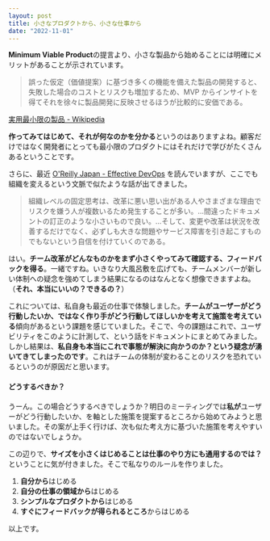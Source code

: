 ```yaml
---
layout: post
title: 小さなプロダクトから、小さな仕事から
date: "2022-11-01"
---
```


**Minimum Viable Product**の提言より、小さな製品から始めることには明確にメリットがあることが示されています。

> 誤った仮定（価値提案）に基づき多くの機能を備えた製品の開発すると、失敗した場合のコストとリスクも増加するため、MVP からインサイトを得てそれを徐々に製品開発に反映させるほうが比較的に安価である。

[実用最小限の製品 - Wikipedia](https://ja.wikipedia.org/wiki/%E5%AE%9F%E7%94%A8%E6%9C%80%E5%B0%8F%E9%99%90%E3%81%AE%E8%A3%BD%E5%93%81)

**作ってみてはじめて、それが何なのかを分かる**というのはありますよね。顧客だけではなく開発者にとっても最小限のプロダクトにはそれだけで学びがたくさんあるということです。

さらに、最近 [O'Reilly Japan - Effective DevOps](https://www.oreilly.co.jp/books/9784873118352/) を読んでいますが、ここでも組織を変えるという文脈で似たような話が出てきました。

> 組織レベルの固定思考は、改革に悪い思い出がある人やさまざまな理由でリスクを嫌う人が複数いるため発生することが多い。...間違ったドキュメントの訂正のような小さいもので良い。...そして、変更や改革は状況を改善するだけでなく、必ずしも大きな問題やサービス障害を引き起こすものでもないという自信を付けていくのである。

はい。**チーム改革がどんなものかをまず小さくやってみて確認する、フィードバックを得る**。一緒ですね。いきなり大風呂敷を広げても、チームメンバーが新しい体制への疑念を強めてしまう結果になるのはなんとなく想像できますよね。（**それ、本当にいいの？できるの？**）

これについては、私自身も最近の仕事で体験しました。**チームがユーザーがどう行動したいか、ではなく作り手がどう行動してほしいかを考えて施策を考えている**傾向があるという課題を感じていました。そこで、今の課題はこれで、ユーザビリティをこのように計測して、という話をドキュメントにまとめてみました。しかし結果は、**私自身も本当にこれで事態が解決に向かうのか？という疑念が湧いてきてしまったのです**。これはチームの体制が変わることのリスクを恐れているというのが原因だと思います。

#### どうするべきか？

うーん。この場合どうするべきでしょうか？明日のミーティングでは**私が**ユーザーがどう行動したいか、を軸とした施策を提案するところから始めてみようと思いました。その案が上手く行けば、次も似た考え方に基づいた施策を考えやすいのではないでしょうか。

この辺りで、**サイズを小さくはじめることは仕事のやり方にも通用するのでは？** ということに気が付きました。そこで私なりのルールを作りました。

1. **自分から**はじめる
2. **自分の仕事の領域から**はじめる
3. **シンプルなプロダクトから**はじめる
4. **すぐにフィードバックが得られるところ**からはじめる

以上です。
